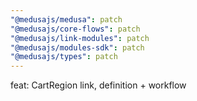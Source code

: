 ```yaml
---
"@medusajs/medusa": patch
"@medusajs/core-flows": patch
"@medusajs/link-modules": patch
"@medusajs/modules-sdk": patch
"@medusajs/types": patch
---
```


feat: CartRegion link, definition + workflow
